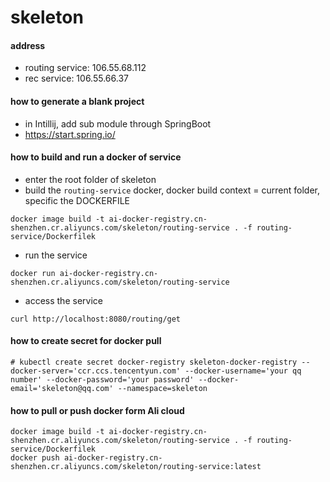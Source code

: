 # skeleton

#### address
- routing service: 106.55.68.112
- rec service: 106.55.66.37
#### how to generate a blank project
- in Intillij, add sub module through SpringBoot
- https://start.spring.io/  

####  how to build and run a docker of service
- enter the root folder of skeleton
- build the `routing-service` docker, docker build context = current folder, specific the DOCKERFILE
```
docker image build -t ai-docker-registry.cn-shenzhen.cr.aliyuncs.com/skeleton/routing-service . -f routing-service/Dockerfilek
```
- run the service
```
docker run ai-docker-registry.cn-shenzhen.cr.aliyuncs.com/skeleton/routing-service
```
- access the service
```
curl http://localhost:8080/routing/get
```

#### how to create secret for docker pull
```
# kubectl create secret docker-registry skeleton-docker-registry --docker-server='ccr.ccs.tencentyun.com' --docker-username='your qq number' --docker-password='your password' --docker-email='skeleton@qq.com' --namespace=skeleton
```

#### how to pull or push docker form Ali cloud
```
docker image build -t ai-docker-registry.cn-shenzhen.cr.aliyuncs.com/skeleton/routing-service . -f routing-service/Dockerfilek
docker push ai-docker-registry.cn-shenzhen.cr.aliyuncs.com/skeleton/routing-service:latest 
```